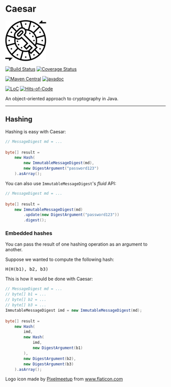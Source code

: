 # Caesar

![Logo](logo.png)

[![Build Status](https://travis-ci.com/Glusk/caesar.svg?branch=master)](https://travis-ci.com/Glusk/caesar)
[![Coverage Status](https://coveralls.io/repos/github/Glusk/caesar/badge.svg?branch=master)](https://coveralls.io/github/Glusk/caesar?branch=master)

[![Maven Central](https://maven-badges.herokuapp.com/maven-central/com.github.glusk/caesar/badge.svg)](https://maven-badges.herokuapp.com/maven-central/com.github.glusk/caesar)
[![javadoc](https://javadoc.io/badge2/com.github.glusk/caesar/javadoc.svg)](https://javadoc.io/doc/com.github.glusk/caesar)

[![LoC](https://tokei.rs/b1/github/glusk/caesar)](https://github.com/Glusk/caesar)
[![Hits-of-Code](https://hitsofcode.com/github/glusk/caesar?branch=master)](https://hitsofcode.com/view/github/glusk/caesar?branch=master)

An object-oriented approach to cryptography in Java.

---

## Hashing

Hashing is easy with Caesar:

``` java
// MessageDigest md = ...

byte[] result = 
    new Hash(
        new ImmutableMessageDigest(md),
        new DigestArgument("password123")
    ).asArray();
```
You can also use `ImmutableMessageDigest`'s *fluid* API:
``` java
// MessageDigest md = ...

byte[] result =
    new ImmutableMessageDigest(md)
        .update(new DigestArgument("password123"))
        .digest();
```

### Embedded hashes

You can pass the result of one hashing operation as an argument to
another.

Suppose we wanted to compute the following hash:
<pre>
H(H(b1), b2, b3)
</pre>

This is how it would be done with Caesar:
``` java
// MessageDigest md = ...
// byte[] b1 = ...
// byte[] b2 = ...
// byte[] b3 = ...
ImmutableMessageDigest imd = new ImmutableMessageDigest(md);

byte[] result = 
    new Hash(
        imd,
        new Hash(
            imd,
            new DigestArgument(b1)
        ),
        new DigestArgument(b2),
        new DigestArgument(b3)
    ).asArray();
```
<div>Logo icon made by <a href="https://www.flaticon.com/free-icon/caesar-cipher_1792163" title="Pixelmeetup">Pixelmeetup</a> from <a href="https://www.flaticon.com/" title="Flaticon">www.flaticon.com</a></div>
